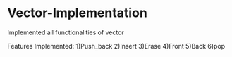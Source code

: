 # Vector-Implementation
Implemented all functionalities of vector

Features Implemented:
1)Push_back
2)Insert
3)Erase
4)Front
5)Back
6)pop
